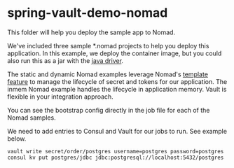 # spring-vault-demo-nomad

This folder will help you deploy the sample app to Nomad.

We've included three sample *.nomad projects to help you deploy this application. In this example, we deploy the container image, but you could also run this as a jar with the [java driver](https://www.nomadproject.io/docs/drivers/java.html).

The static and dynamic Nomad examples leverage Nomad's [template feature](https://www.nomadproject.io/docs/job-specification/template.html) to manage the lifecycle of secret and tokens for our application. The inmem Nomad example handles the lifecycle in application memory. Vault is flexible in your integration approach.

You can see the bootstrap config directly in the job file for each of the Nomad samples.

We need to add entries to Consul and Vault for our jobs to run. See example below.

```
vault write secret/order/postgres username=postgres password=postgres
consul kv put postgres/jdbc jdbc:postgresql://localhost:5432/postgres
```
